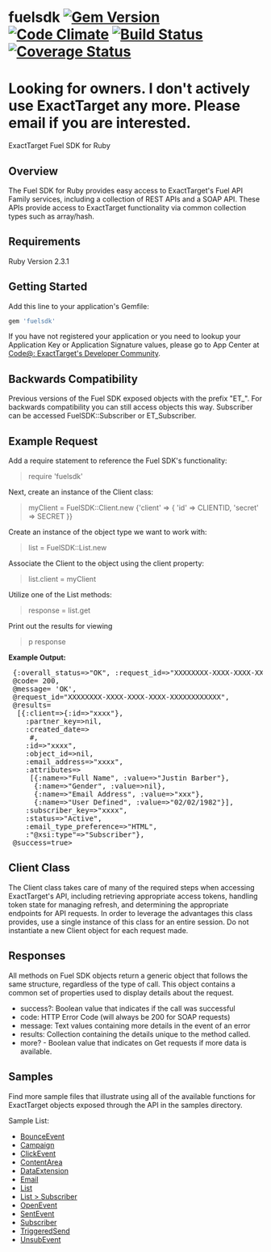 fuelsdk [![Gem Version](https://badge.fury.io/rb/fuelsdk.png)](http://badge.fury.io/rb/fuelsdk) [![Code Climate](https://codeclimate.com/github/barberj/fuelsdk.png)](https://codeclimate.com/github/barberj/fuelsdk) [![Build Status](https://travis-ci.org/barberj/fuelsdk.png?branch=master)](https://travis-ci.org/barberj/fuelsdk) [![Coverage Status](https://coveralls.io/repos/barberj/fuelsdk/badge.png?branch=master)](https://coveralls.io/r/barberj/fuelsdk?branch=master)
============

# Looking for owners. I don't actively use ExactTarget any more. Please email if you are interested.

ExactTarget Fuel SDK for Ruby

## Overview ##
The Fuel SDK for Ruby provides easy access to ExactTarget's Fuel API Family services, including a collection of REST APIs and a SOAP API. These APIs provide access to ExactTarget functionality via common collection types such as array/hash.

## Requirements ##
Ruby Version 2.3.1

## Getting Started ##
Add this line to your application's Gemfile:

```ruby
gem 'fuelsdk'
```

If you have not registered your application or you need to lookup your Application Key or Application Signature values, please go to App Center at [Code@: ExactTarget's Developer Community](http://code.exacttarget.com/appcenter "Code@ App Center").

## Backwards Compatibility ##
Previous versions of the Fuel SDK exposed objects with the prefix "ET_". For backwards compatibility you can still access objects this way.
Subscriber can be accessed FuelSDK::Subscriber or ET_Subscriber.

## Example Request ##

Add a require statement to reference the Fuel SDK's functionality:
> require 'fuelsdk'

Next, create an instance of the Client class:
> myClient = FuelSDK::Client.new {'client' => { 'id' => CLIENTID, 'secret' => SECRET }}

Create an instance of the object type we want to work with:
> list = FuelSDK::List.new

Associate the Client to the object using the client property:
> list.client = myClient

Utilize one of the List methods:
> response = list.get

Print out the results for viewing
> p response

**Example Output:**

<pre>
<FuelSDK::SoapResponse:0x007fb86abcf190
 @body= {:retrieve_response_msg=> {:overall_status=>"OK", :request_id=>"XXXXXXXX-XXXX-XXXX-XXXX-XXXXXXXXXXXX", :results=>..}
 @code= 200,
 @message= 'OK',
 @request_id="XXXXXXXX-XXXX-XXXX-XXXX-XXXXXXXXXXXX",
 @results=
  [{:client=>{:id=>"xxxx"},
    :partner_key=>nil,
    :created_date=>
     #<DateTime: 2013-05-30T23:02:00+00:00 ((2456443j,82920s,0n),+0s,2299161j)>,
    :id=>"xxxx",
    :object_id=>nil,
    :email_address=>"xxxx",
    :attributes=>
     [{:name=>"Full Name", :value=>"Justin Barber"},
      {:name=>"Gender", :value=>nil},
      {:name=>"Email Address", :value=>"xxx"},
      {:name=>"User Defined", :value=>"02/02/1982"}],
    :subscriber_key=>"xxxx",
    :status=>"Active",
    :email_type_preference=>"HTML",
    :"@xsi:type"=>"Subscriber"},
 @success=true>
</pre>

## Client Class ##

The Client class takes care of many of the required steps when accessing ExactTarget's API, including retrieving appropriate access tokens, handling token state for managing refresh, and determining the appropriate endpoints for API requests.  In order to leverage the advantages this class provides, use a single instance of this class for an entire session.  Do not instantiate a new Client object for each request made.

## Responses ##
All methods on Fuel SDK objects return a generic object that follows the same structure, regardless of the type of call.  This object contains a common set of properties used to display details about the request.

- success?: Boolean value that indicates if the call was successful
- code: HTTP Error Code (will always be 200 for SOAP requests)
- message: Text values containing more details in the event of an error
- results: Collection containing the details unique to the method called.
- more? - Boolean value that indicates on Get requests if more data is available.


## Samples ##
Find more sample files that illustrate using all of the available functions for ExactTarget objects exposed through the API in the samples directory.

Sample List:

 - [BounceEvent](https://github.com/ExactTarget/FuelSDK-Ruby/blob/master/samples/sample-bounceevent.rb)
 - [Campaign](https://github.com/ExactTarget/FuelSDK-Ruby/blob/master/samples/sample-campaign.rb)
 - [ClickEvent](https://github.com/ExactTarget/FuelSDK-Ruby/blob/master/samples/sample-clickevent.rb)
 - [ContentArea](https://github.com/ExactTarget/FuelSDK-Ruby/blob/master/samples/sample-contentarea.rb)
 - [DataExtension](https://github.com/ExactTarget/FuelSDK-Ruby/blob/master/samples/sample-dataextension.rb)
 - [Email](https://github.com/ExactTarget/FuelSDK-Ruby/blob/master/samples/sample-email.rb)
 - [List](https://github.com/ExactTarget/FuelSDK-Ruby/blob/master/samples/sample-list.rb)
 - [List > Subscriber](https://github.com/ExactTarget/FuelSDK-Ruby/blob/master/samples/sample-list.subscriber.rb)
 - [OpenEvent](https://github.com/ExactTarget/FuelSDK-Ruby/blob/master/samples/sample-openevent.rb)
 - [SentEvent](https://github.com/ExactTarget/FuelSDK-Ruby/blob/master/samples/sample-sentevent.rb)
 - [Subscriber](https://github.com/ExactTarget/FuelSDK-Ruby/blob/master/samples/sample-subscriber.rb)
 - [TriggeredSend](https://github.com/ExactTarget/FuelSDK-Ruby/blob/master/samples/sample-triggeredsend.rb)
 - [UnsubEvent](https://github.com/ExactTarget/FuelSDK-Ruby/blob/master/samples/sample-unsubevent.rb)






